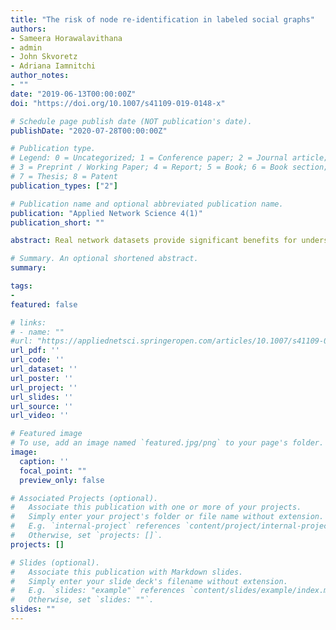 ```yaml
---
title: "The risk of node re-identification in labeled social graphs"
authors: 
- Sameera Horawalavithana
- admin
- John Skvoretz
- Adriana Iamnitchi 
author_notes:
- ""
date: "2019-06-13T00:00:00Z"
doi: "https://doi.org/10.1007/s41109-019-0148-x"

# Schedule page publish date (NOT publication's date).
publishDate: "2020-07-28T00:00:00Z"

# Publication type.
# Legend: 0 = Uncategorized; 1 = Conference paper; 2 = Journal article;
# 3 = Preprint / Working Paper; 4 = Report; 5 = Book; 6 = Book section;
# 7 = Thesis; 8 = Patent
publication_types: ["2"]

# Publication name and optional abbreviated publication name.
publication: "Applied Network Science 4(1)"
publication_short: ""

abstract: Real network datasets provide significant benefits for understanding phenomena such as information diffusion or network evolution. Yet the privacy risks raised from sharing real graph datasets, even when stripped of user identity information, are significant. When nodes have associated attributes, the privacy risks increase. In this paper we quantitatively study the impact of binary node attributes on node privacy by employing machine-learning-based re-identification attacks and exploring the interplay between graph topology and attribute placement. We also analyze the risk of anonymity over epidemic networks subject to different node re-identification attacks. Our experiments show that the population’s diversity on the binary attribute consistently degrades anonymity. More interestingly, we show that similar diverse populations in the SI epidemic model maintain different levels of anonymity with different infection rates.

# Summary. An optional shortened abstract.
summary: 

tags:
-
featured: false

# links:
# - name: ""
#url: "https://appliednetsci.springeropen.com/articles/10.1007/s41109-019-0148-x"
url_pdf: ''
url_code: ''
url_dataset: ''
url_poster: ''
url_project: ''
url_slides: ''
url_source: ''
url_video: ''

# Featured image
# To use, add an image named `featured.jpg/png` to your page's folder. 
image:
  caption: ''
  focal_point: ""
  preview_only: false

# Associated Projects (optional).
#   Associate this publication with one or more of your projects.
#   Simply enter your project's folder or file name without extension.
#   E.g. `internal-project` references `content/project/internal-project/index.md`.
#   Otherwise, set `projects: []`.
projects: []

# Slides (optional).
#   Associate this publication with Markdown slides.
#   Simply enter your slide deck's filename without extension.
#   E.g. `slides: "example"` references `content/slides/example/index.md`.
#   Otherwise, set `slides: ""`.
slides: ""
---
```

